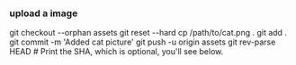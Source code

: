 
### upload a image
git checkout --orphan assets
git reset --hard
cp /path/to/cat.png .
git add .
git commit -m 'Added cat picture'
git push -u origin assets
git rev-parse HEAD  # Print the SHA, which is optional, you'll see below.
